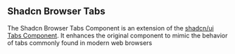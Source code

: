 ## Shadcn Browser Tabs

The Shadcn Browser Tabs Component is an extension of the [shadcn/ui Tabs Component](https://ui.shadcn.com/docs/components/tabs). It enhances the original component to mimic the behavior of tabs commonly found in modern web browsers

